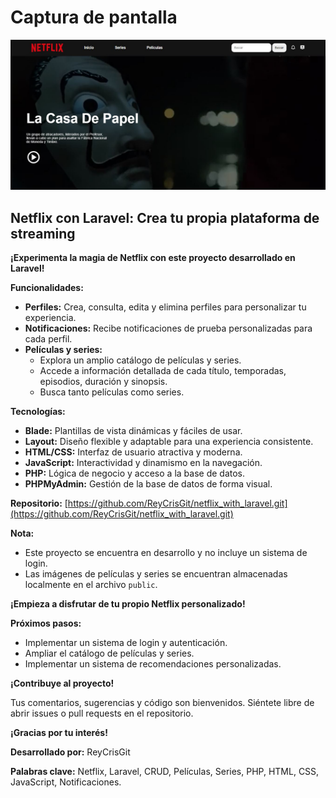 # Captura de pantalla
![](./screenshot.jpg)
## Netflix con Laravel: Crea tu propia plataforma de streaming

**¡Experimenta la magia de Netflix con este proyecto desarrollado en Laravel!**

**Funcionalidades:**

* **Perfiles:** Crea, consulta, edita y elimina perfiles para personalizar tu experiencia.
* **Notificaciones:** Recibe notificaciones de prueba personalizadas para cada perfil.
* **Películas y series:**
    * Explora un amplio catálogo de películas y series.
    * Accede a información detallada de cada título, temporadas, episodios, duración y sinopsis.
    * Busca tanto películas como series.

**Tecnologías:**

* **Blade:** Plantillas de vista dinámicas y fáciles de usar.
* **Layout:** Diseño flexible y adaptable para una experiencia consistente.
* **HTML/CSS:** Interfaz de usuario atractiva y moderna.
* **JavaScript:** Interactividad y dinamismo en la navegación.
* **PHP:** Lógica de negocio y acceso a la base de datos.
* **PHPMyAdmin:** Gestión de la base de datos de forma visual.

**Repositorio:** [https://github.com/ReyCrisGit/netflix_with_laravel.git](https://github.com/ReyCrisGit/netflix_with_laravel.git)

**Nota:**

* Este proyecto se encuentra en desarrollo y no incluye un sistema de login.
* Las imágenes de películas y series se encuentran almacenadas localmente en el archivo `public`.

**¡Empieza a disfrutar de tu propio Netflix personalizado!**

**Próximos pasos:**

* Implementar un sistema de login y autenticación.
* Ampliar el catálogo de películas y series.
* Implementar un sistema de recomendaciones personalizadas.

**¡Contribuye al proyecto!**

Tus comentarios, sugerencias y código son bienvenidos. Siéntete libre de abrir issues o pull requests en el repositorio.

**¡Gracias por tu interés!**

**Desarrollado por:** ReyCrisGit

**Palabras clave:** Netflix, Laravel, CRUD, Películas, Series, PHP, HTML, CSS, JavaScript, Notificaciones.
